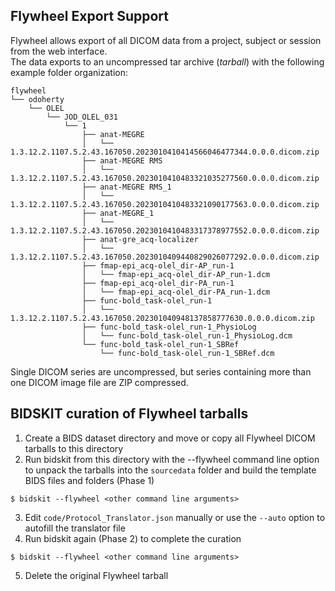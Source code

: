 ## Flywheel Export Support

Flywheel allows export of all DICOM data from a project, subject or session from the web interface.  
The data exports to an uncompressed tar archive (*tarball*) with the following example folder organization:

```
flywheel
└── odoherty
    └── OLEL
        └── JOD_OLEL_031
            └── 1
                ├── anat-MEGRE
                │   └── 1.3.12.2.1107.5.2.43.167050.2023010410414566046477344.0.0.0.dicom.zip
                ├── anat-MEGRE RMS
                │   └── 1.3.12.2.1107.5.2.43.167050.2023010410483321035277560.0.0.0.dicom.zip
                ├── anat-MEGRE RMS_1
                │   └── 1.3.12.2.1107.5.2.43.167050.2023010410483321090177563.0.0.0.dicom.zip
                ├── anat-MEGRE_1
                │   └── 1.3.12.2.1107.5.2.43.167050.2023010410483317378977552.0.0.0.dicom.zip
                ├── anat-gre_acq-localizer
                │   └── 1.3.12.2.1107.5.2.43.167050.2023010409440829026077292.0.0.0.dicom.zip
                ├── fmap-epi_acq-olel_dir-AP_run-1
                │   └── fmap-epi_acq-olel_dir-AP_run-1.dcm
                ├── fmap-epi_acq-olel_dir-PA_run-1
                │   └── fmap-epi_acq-olel_dir-PA_run-1.dcm
                ├── func-bold_task-olel_run-1
                │   └── 1.3.12.2.1107.5.2.43.167050.202301040948137858777630.0.0.0.dicom.zip
                ├── func-bold_task-olel_run-1_PhysioLog
                │   └── func-bold_task-olel_run-1_PhysioLog.dcm
                └── func-bold_task-olel_run-1_SBRef
                    └── func-bold_task-olel_run-1_SBRef.dcm

```
Single DICOM series are uncompressed, but series containing more than one DICOM image file are ZIP compressed.

## BIDSKIT curation of Flywheel tarballs

1. Create a BIDS dataset directory and move or copy all Flywheel DICOM tarballs to this directory
2. Run bidskit from this directory with the --flywheel command line option to unpack the tarballs into the `sourcedata`
folder and build the template BIDS files and folders (Phase 1)
```
$ bidskit --flywheel <other command line arguments>
```
3. Edit `code/Protocol_Translator.json` manually or use the `--auto` option to autofill the translator file
4. Run bidskit again (Phase 2) to complete the curation
```
$ bidskit --flywheel <other command line arguments>
```
5. Delete the original Flywheel tarball